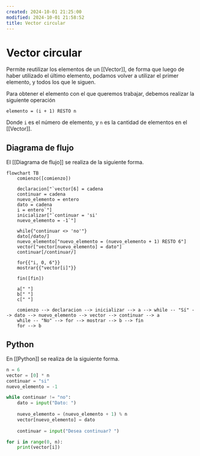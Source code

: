 ```yaml
---
created: 2024-10-01 21:25:00
modified: 2024-10-01 21:58:52
title: Vector circular
---
```


# Vector circular

Permite reutilizar los elementos de un [[Vector]], de forma que luego de haber utilizado el último elemento, podamos volver a utilizar el primer elemento, y todos los que le siguen.

Para obtener el elemento con el que queremos trabajar, debemos realizar la siguiente operación

```
elemento = (i + 1) RESTO n
```

Donde `i` es el número de elemento, y `n` es la cantidad de elementos en el [[Vector]].

## Diagrama de flujo

El [[Diagrama de flujo]] se realiza de la siguiente forma.

```mermaid
flowchart TB
	comienzo([comienzo])
    
	declaracion["`vector[6] = cadena
	continuar = cadena
	nuevo_elemento = entero
	dato = cadena
	i = entero`"]
	inicializar["`continuar = 'si'
	nuevo_elemento = -1`"]
	
	while{"continuar <> 'no'"}
	dato[/dato/]
	nuevo_elemento["nuevo_elemento = (nuevo_elemento + 1) RESTO 6"]
	vector["vector[nuevo_elemento] = dato"]
	continuar[/continuar/]
	
	for{{"i, 0, 6"}}
	mostrar{{"vector[i]"}}
    
	fin([fin])
	
	a[" "]
	b[" "]
	c[" "]
    
	comienzo --> declaracion --> inicializar --> a --> while -- "Sí" --> dato --> nuevo_elemento --> vector --> continuar --> a
	while -- "No" --> for --> mostrar --> b --> fin
	for --> b
```

## Python

En [[Python]] se realiza de la siguiente forma.

```python
n = 6
vector = [0] * n
continuar = "si"
nuevo_elemento = -1

while continuar != "no":
    dato = input("Dato: ")
    
    nuevo_elemento = (nuevo_elemento + 1) % n
    vector[nuevo_elemento] = dato
    
    continuar = input("Desea continuar? ")

for i in range(0, n):
    print(vector[i])
```
